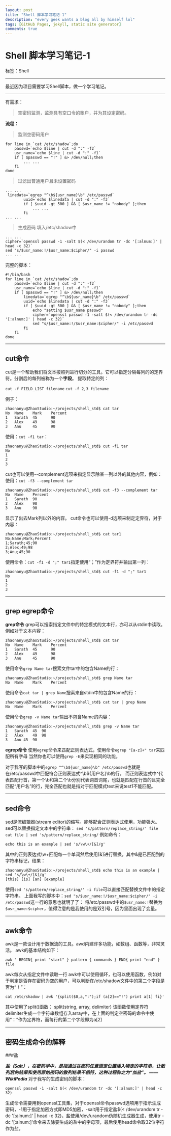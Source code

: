 ```yaml
---
layout: post
title: "Shell 脚本学习笔记-1"
description: "every geek wants a blog all by himself lol"
tags: [GitHub Pages, jekyll, static site generator]
comments: true
---
```

# Shell 脚本学习笔记-1

标签：Shell

---

最近因为项目需要学习Shell脚本，做一个学习笔记。

---

有需求：

> 空密码监测，监测具有空口令的账户，并为其设定密码。

**流程：**

>监测空密码用户

~~~shell
for line in `cat /etc/shadow`;do
    passwd=`echo $line | cut -d ":" -f2`
    usr_name=`echo $line | cut -d ":" -f1`
    if [ $passwd == "!" ] &> /dev/null;then
        ... ...
    fi
done
~~~

>过滤出普通用户且未设置密码

~~~shell
... ...
 linedata=`egrep "^\b${usr_name}\b" /etc/passwd`
        uuid=`echo $linedata | cut -d ":" -f3`
        if [ $uuid -gt 500 ] && [ $usr_name != "nobody" ];then
            ... ...
        fi
... ...
~~~

>生成密码
>填入/etc/shadow中

~~~shell
... ...
cipher=`openssl passwd -1 -salt $(< /dev/urandom tr -dc '[:alnum:]' | head -c 32)`
sed "s/$usr_name:!/$usr_name:$cipher/" -i passwd
... ...
~~~

完整的脚本：

~~~shell
#!/bin/bash
for line in `cat /etc/shadow`;do
    passwd=`echo $line | cut -d ":" -f2`
    usr_name=`echo $line | cut -d ":" -f1`
    if [ $passwd == "!" ] &> /dev/null;then
        linedata=`egrep "^\b${usr_name}\b" /etc/passwd`
        uuid=`echo $linedata | cut -d ":" -f3`
        if [ $uuid -gt 500 ] && [ $usr_name != "nobody" ];then
            echo "setting $usr_name passwd"
            cipher=`openssl passwd -1 -salt $(< /dev/urandom tr -dc '[:alnum:]' | head -c 32)`
            sed "s/$usr_name:!/$usr_name:$cipher/" -i /etc/passwd
        fi
    fi
done
~~~

---

## cut命令
cut是一个帮助我们将文本按照列进行切分的工具。它可以指定分隔每列的的定界符。分割后的每列被称为一个**字段**。
提取特定的列：

`cut -f FIELD_LIST filename`
`cut -f 2,3 filename`

例子：

~~~shell
zhaonanyu@ZhaoStudio:~/projects/shell_std$ cat tar
No  Name    Mark    Percent
1   Sarath  45      90
2   Alex    49      98
3   Anu     45      90
~~~

使用：`cut -f1 tar`：

~~~shell
zhaonanyu@ZhaoStudio:~/projects/shell_std$ cut -f1 tar
No
1
2
3
~~~

cut也可以使用--complement选项来指定显示除某一列以外的其他内容，例如：
使用：`cut -f3 --complement tar`

~~~shell
zhaonanyu@ZhaoStudio:~/projects/shell_std$ cut -f3 --complement tar
No  Name    Percent
1   Sarath  90
2   Alex    98
3   Anu     90
~~~

显示了出去Mark列以外的内容。
cut命令也可以使用-d选项来制定定界符，对于内容：

~~~shell
zhaonanyu@ZhaoStudio:~/projects/shell_std$ cat tar1
No;Name;Mark;Percent
1;Sarath;45;90
2;Alex;49;98
3;Anu;45;90
~~~

使用命令：`cut -f1 -d ";" tar1`指定使用“；”作为定界符并输出第一列：

~~~shell
zhaonanyu@ZhaoStudio:~/projects/shell_std$ cut -f1 -d ";" tar1
No
1
2
3
~~~


---

## grep egrep命令
**grep命令**
grep可以搜索指定文件中的特定模式的文本行，亦可以从stdin中读取。
例如对于文本内容：

~~~shell
zhaonanyu@ZhaoStudio:~/projects/shell_std$ cat tar
No  Name    Mark    Percent
1   Sarath  45      90
2   Alex    49      98
3   Anu     45      90
~~~

使用命令`grep Name tar`搜索文件tar中的包含Name的行：
~~~shell
zhaonanyu@ZhaoStudio:~/projects/shell_std$ grep Name tar
No  Name    Mark    Percent
~~~

使用命令`cat tar | grep Name`搜索来自stdin中的包含Name的行：

~~~shell
zhaonanyu@ZhaoStudio:~/projects/shell_std$ cat tar | grep Name
No  Name    Mark    Percent
~~~

使用命令`grep -v Name tar`输出不包含Name的内容：

~~~shell
zhaonanyu@ZhaoStudio:~/projects/shell_std$ grep -v Name tar
1   Sarath  45  90
2   Alex    49  98
3   Anu 45  90
~~~

**egrep命令**
使用`egrep`命令来匹配正则表达式，使用命令`egrep "[a-z]+" tar`来匹配所有字母
当然你也可以使用`grep -E`来实现相同的功能。

对于我写的脚本中的`egrep "^\b${usr_name}\b" /etc/passwd`也就是在/etc/passwd中匹配符合正则表达式^\b${用户名}\b的行。
而正则表达式中^代表匹配行首，第一个\b和第二个\b分别代表词首词尾，也就是匹配在行首的且完全匹配“用户名”的行，完全匹配也就是指对于匹配模式test来说test1不能匹配。


---

## sed命令
sed是流编辑器(stream editor)的缩写。能够配合正则表达式使用，功能强大。
sed可以替换指定文本中的字符串：
`sed 's/pattern/replace_string/' file`
`cat file | sed 's/pattern/replace_string/`
例如命令：

~~~shell
echo this is an example | sed 's/\w\+/[&]/g'
~~~
其中的正则表达式\w\+匹配每一个单词然后使用[&]进行替换，其中&是已匹配到的字符串标记，结果：

~~~shell
zhaonanyu@ZhaoStudio:~/projects/shell_std$ echo this is an example | sed 's/\w\+/[&]/g'
[this] [is] [an] [example]
~~~

使用`sed 's/pattern/replace_string/' -i file`可以直接匹配替换文件中的指定字符串。
上面我写的脚本中：`sed "s/$usr_name:!/$usr_name:$cipher/" -i /etc/passwd`这一行的意思也就明了了：
将/etc/passwd中的`$usr_name:!`替换为`$usr_name:$cipher`，值得注意的是我使用的是双引号，因为里面出现了变量。

---

## awk命令
awk是一款设计用于数据流的工具。awd内建许多功能，如数组、函数等，非常灵活。
awk的基本结构如下：

`awk ' BEGIN{ print "start" } pattern { commands } END{ print "end" } file`

awk每次从指定文件中读取一行
awk中可以使用循环，也可以使用函数，例如对于判定是否存在密码为空的用户，可以判断在/etc/shadow文件中的第二个字段是否为“！”：

`cat /etc/shadow | awk '{split($0,a,":");if (a[2]=="!") print a[1] fi}'`

其中使用了split()函数：
split(string, array, delimiter)
该函数使用定界符delimiter生成一个字符串数组存入array中，在上面的判定空密码的命令中使用“：”作为定界符，而每行的第二个字段即为a[2]

---

## 密码生成命令的解释

###盐

***盐（Salt），在密码学中，是指通过在密码任意固定位置插入特定的字符串，让散列后的结果和使用原始密码的散列结果不相符，这种过程称之为“加盐”。 —— WikiPedia***
对于我写的生成密码的脚本：

`openssl passwd -1 -salt $(< /dev/urandom tr -dc '[:alnum:]' | head -c 32)`

生成命令需要用到openssl工具集，对于openssl命令passwd选项用于指示生成密码，-1用于指定加密方式即MD5加密，-salt用于指定盐$(< /dev/urandom tr -dc '[:alnum:]' | head -c 32)，盐使用/dev/urandom伪随机生成器生成，使用tr -dc '[:alnum:]'命令来去除要生成的盐中的字母项，最后使用head命令取32位字符作为盐。






